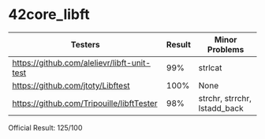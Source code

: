 # 42core_libft

| Testers                                   | Result | Minor Problems               |
|-------------------------------------------|--------|------------------------------|
|https://github.com/alelievr/libft-unit-test| 99%    | strlcat                      |
|https://github.com/jtoty/Libftest          | 100%   | None                         |
|https://github.com/Tripouille/libftTester  | 98%    | strchr, strrchr, lstadd_back |

Official Result: 125/100
